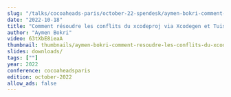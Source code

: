 ```yaml
---
slug: "/talks/cocoaheads-paris/october-22-spendesk/aymen-bokri-comment-resoudre-les-conflits-du-xcodeproj-via-xcodegen-et-tuist"
date: "2022-10-18"
title: "Comment résoudre les conflits du xcodeproj via Xcodegen et Tuist"
author: "Aymen Bokri"
video: 63tXbE8ieaA
thumbnail: thumbnails/aymen-bokri-comment-resoudre-les-conflits-du-xcodeproj-via-xcodegen-et-tuist.jpg
slides: downloads/
tags: [""]
year: 2022
conference: cocoaheadsparis
edition: october-2022
allow_ads: false
---
```

